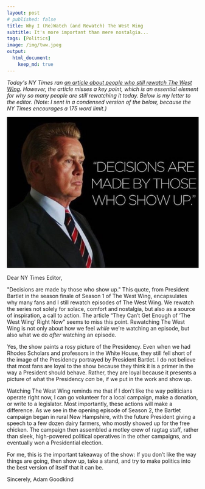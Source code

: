 ```yaml
---
layout: post
# published: false
title: Why I (Re)Watch (and Rewatch) The West Wing
subtitle: It's more important than mere nostalgia...
tags: [Politics]
image: /img/tww.jpeg
output:
  html_document:
    keep_md: true
---
```


*Today's NY Times ran [an article about people who still rewatch The West Wing](https://nyti.ms/2tfG3NP). However, the article misses a key point, which is an essential element for why so many people are still rewatching it today. Below is my letter to the editor. (Note: I sent in a condensed version of the below, because the NY Times encourages a 175 word limit.)*

![President Josiah Bartlet](/img/tww-full.jpeg)

Dear NY Times Editor,

"Decisions are made by those who show up." This quote, from President Bartlet in the season finale of Season 1 of The West Wing, encapsulates why many fans and I still rewatch episodes of The West Wing. We rewatch the series not solely for solace, comfort and nostalgia, but also as a source of inspiration, a call to action. The article “They Can’t Get Enough of ‘The West Wing’ Right Now” seems to miss this point. Rewatching The West Wing is not only about how we feel *while* we’re watching an episode, but also what we do *after* watching an episode.

Yes, the show paints a rosy picture of the Presidency. Even when we had Rhodes Scholars and professors in the White House, they still fell short of the image of the Presidency portrayed by President Bartlet. I do not believe that most fans are loyal to the show because they think it is a primer in the way a President should behave. Rather, they are loyal because it presents a picture of what the Presidency *can* be, if we put in the work and show up.

Watching The West Wing reminds me that if I don’t like the way politicians operate right now, I can go volunteer for a local campaign, make a donation, or write to a legislator. Most importantly, these actions will make a difference. As we see in the opening episode of Season 2, the Bartlet campaign began in rural New Hampshire, with the future President giving a speech to a few dozen dairy farmers, who mostly showed up for the free chicken. The campaign then assembled a motley crew of ragtag staff, rather than sleek, high-powered political operatives in the other campaigns, and eventually won a Presidential election.

For me, this is the important takeaway of the show: If you don’t like the way things are going, then show up, take a stand, and try to make politics into the best version of itself that it can be.

Sincerely,
Adam Goodkind



